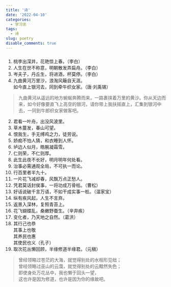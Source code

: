 ```yaml
---
title: '诗'
date: '2022-04-10'
categories:
  - 学习志
tags:
  - 诗
slug: poetry
disable_comments: true
---
```

###
1. 桃李出深井，花艳惊上春。（李白）
1. 人生在世不称意，明朝散发弄扁舟。（李白）
1. 岑夫子，丹丘生，将进酒，杯莫停。（李白）
1. 九曲黄河万里沙，浪淘风簸自天涯。   
如今直上银河去，同到牵牛织女家。（唐·刘禹锡）  
> 九曲黄河从遥远的地方蜿蜒奔腾而来，一路裹挟着万里的黄沙。你从天边而来，如今好像要直飞上高空的银河，请你带上我扶摇直上，汇集到银河中去，一同到牛郎织女家做客吧。
2. 君看一叶舟，出没风波里。
2. 草木蔓发，春山可望。
2. 恨我生，手无缚鸡之力，徒劳说。
2. 娇痴不怕人猜，和衣睡到人怀。
2. 垆边人似月，皓腕凝霜雪。
2. 仁则荣，不仁则厚。
2. 此生此夜不长好，明月明年何处看。
2. 治事必需通观全局，不可执一而论。
2. 行百里者半九十。
2. 一片花飞减却春，风飘万点正愁人。
2. 凭君莫话封侯事，一将功成万骨枯。（曹松）
2. 好话说破千言万语，不如干成实事一桩。（温家宝）
2. 纵有疾风起，人生不言弃。
2. 返景入深林，复照青苔上。
2. 花飞蝴蝶乱，桑嫩野蚕生。（辛弃疾）
2. 变化者，乃天地之自然。（葛洪）
2. 其行己也恭  
   其事上也敬  
   其养民也惠  
   其使民也义（孔子）
2. 取次花丛懒回顾，半缘修道半缘君。（元稹）
> 曾经领略过苍茫的大海，就觉得别处的水相形见绌；  
  曾经领略过巫山的云霭，就觉得别处的云黯然失色；  
  即使身处万花丛中，我也懒于回头一望，  
  这也许是因为修道，也许是因为你的缘故吧。
